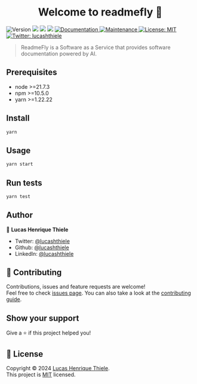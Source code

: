 <h1 align="center">Welcome to readmefly 👋</h1>
<p>
  <img alt="Version" src="https://img.shields.io/badge/version-0.0.1-blue.svg?cacheSeconds=2592000" />
  <img src="https://img.shields.io/badge/node-%3E%3D21.7.3-blue.svg" />
  <img src="https://img.shields.io/badge/npm-%3E%3D10.5.0-blue.svg" />
  <img src="https://img.shields.io/badge/yarn-%3E%3D1.22.22-blue.svg" />
  <a href="https://github.com/lucashthiele/readmefly#readme" target="_blank">
    <img alt="Documentation" src="https://img.shields.io/badge/documentation-yes-brightgreen.svg" />
  </a>
  <a href="https://github.com/lucashthiele/readmefly/graphs/commit-activity" target="_blank">
    <img alt="Maintenance" src="https://img.shields.io/badge/Maintained%3F-yes-green.svg" />
  </a>
  <a href="https://github.com/lucashthiele/readmefly/blob/master/LICENSE" target="_blank">
    <img alt="License: MIT" src="https://img.shields.io/github/license/lucashthiele/readmefly" />
  </a>
  <a href="https://twitter.com/lucashthiele" target="_blank">
    <img alt="Twitter: lucashthiele" src="https://img.shields.io/twitter/follow/lucashthiele.svg?style=social" />
  </a>
</p>

> ReadmeFly is a Software as a Service that provides software documentation powered by AI.

## Prerequisites

- node >=21.7.3
- npm >=10.5.0
- yarn >=1.22.22

## Install

```sh
yarn
```

## Usage

```sh
yarn start
```

## Run tests

```sh
yarn test
```

## Author

👤 **Lucas Henrique Thiele**

* Twitter: [@lucashthiele](https://twitter.com/lucashthiele)
* Github: [@lucashthiele](https://github.com/lucashthiele)
* LinkedIn: [@lucashthiele](https://linkedin.com/in/lucashthiele)

## 🤝 Contributing

Contributions, issues and feature requests are welcome!<br />Feel free to check [issues page](https://github.com/lucashthiele/readmefly/issues). You can also take a look at the [contributing guide](https://github.com/lucashthiele/readmefly/blob/master/CONTRIBUTING.md).

## Show your support

Give a ⭐️ if this project helped you!

## 📝 License

Copyright © 2024 [Lucas Henrique Thiele](https://github.com/lucashthiele).<br />
This project is [MIT](https://github.com/lucashthiele/readmefly/blob/master/LICENSE) licensed.